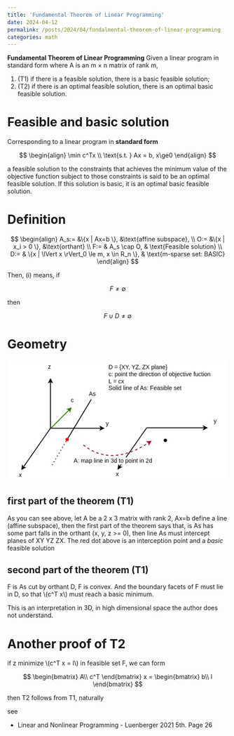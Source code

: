 ```yaml
---
title: 'Fundamental Theorem of Linear Programming'
date: 2024-04-12
permalink: /posts/2024/04/fundalmental-theorem-of-linear-programming
categories: math
---
```


**Fundamental Theorem of Linear Programming**
Given a linear program in standard form where A is an m × n matrix of rank m,
1. (T1) if there is a feasible solution, there is a basic feasible solution;
2. (T2) if there is an optimal feasible solution, there is an optimal basic feasible solution.


# Feasible and basic solution
Corresponding to a linear program in **standard form**

$$
\begin{align}
\min c^Tx \\
\text{s.t. } Ax = b, x\ge0
\end{align}
$$

a feasible solution to the constraints that achieves the minimum value of the objective function subject to those constraints is said to be an optimal feasible solution. If this solution is basic, it is an optimal basic feasible solution.

# Definition

$$
\begin{align}
A_s:= &\{x | Ax=b \}, &\text{affine subspace},  \\
O:= &\{x | x_i > 0 \}, &\text{orthant} \\
F:= & A_s \cap O, & \text{Feasible solution} \\
D:= & \{x | \lVert x \rVert_0 \le m, x \in R_n \}, & \text{m-sparse set: BASIC}
\end{align}
$$

Then, (i) means, if

$$ F \neq \emptyset$$

then

$$ F \cup D \neq \emptyset $$


# Geometry


![L1 phase transition curve](/images/blogs/2024/04/fundalmental-theorem-of-linear-programming/affine_space.drawio.png)

## first part of the theorem (T1)

As you can see above, let A be a 2 x 3 matrix with rank 2, Ax=b define a line (affine subspace), then the first part of the theorem says that, is As has some part falls in the orthant (x, y, z >= 0), then line As must intercept planes of XY YZ ZX. The red dot above is an interception point and a *basic* feasible solution

## second part of the theorem (T1)

F is As cut by orthant D, F is convex. And the boundary facets of F must lie in D, so that \\(c^T x\\) must reach a basic minimum.

This is an interpretation in 3D, in high dimensional space the author does not understand.

# Another proof of T2

if z minimize  \\(c^T x = l\\) in feasible set F, we can form 

$$
\begin{bmatrix}
A\\
c^T
\end{bmatrix} x =
\begin{bmatrix}
b\\
l
\end{bmatrix}
$$


then T2 follows from T1, naturally


see
- Linear and Nonlinear Programming - Luenberger 2021 5th. Page 26


